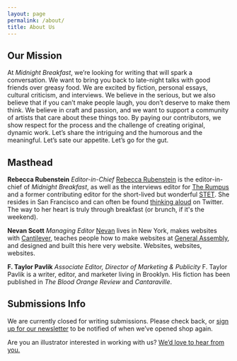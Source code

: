 ```yaml
---
layout: page
permalink: /about/
title: About Us
---
```


Our Mission
-----------

At <cite>Midnight Breakfast</cite>, we’re looking for writing that will spark a conversation. We want to bring you back to late-night talks with good friends over greasy food. We are excited by fiction, personal essays, cultural criticism, and interviews. We believe in the serious, but we also believe that if you can’t make people laugh, you don’t deserve to make them think. We believe in craft and passion, and we want to support a community of artists that care about these things too. By paying our contributors, we show respect for the process and the challenge of creating original, dynamic work. Let’s share the intriguing and the humorous and the meaningful. Let’s sate our appetite. Let’s go for the gut.


Masthead
--------

**Rebecca Rubenstein**
*Editor-in-Chief*
[Rebecca Rubenstein](http://rebeccarubenstein.com/) is the editor-in-chief of <cite>Midnight Breakfast</cite>, as well as the interviews editor for [The Rumpus](http://therumpus.net/) and a former contributing editor for the short-lived but wonderful [STET](http://stet.editorially.com/). She resides in San Francisco and can often be found [thinking aloud](http://twitter.com/rrrubenstein) on Twitter. The way to her heart is truly through breakfast (or brunch, if it's the weekend).

**Nevan Scott**
*Managing Editor*
[Nevan](http://nevanscott.com/) lives in New York, makes websites with [Cantilever](http://cantilever.co/), teaches people how to make websites at [General Assembly](http://generalassemb.ly/), and designed and built this here very website. Websites, websites, websites.

**F. Taylor Pavlik**
*Associate Editor, Director of Marketing & Publicity*
F. Taylor Pavlik is a writer, editor, and marketer living in Brooklyn. His fiction has been published in <cite>The Blood Orange Review</cite> and <cite>Cantaraville</cite>.


Submissions Info
----------------

We are currently closed for writing submissions. Please check back, or [sign up for our newsletter](/campaign/) to be notified of when we’ve opened shop again.

Are you an illustrator interested in working with us? [We’d love to hear from you.](mailto:nevan@midnightbreakfast.com)
